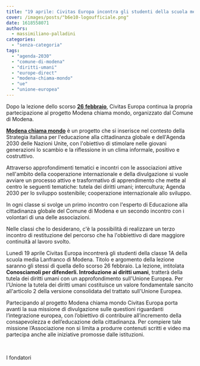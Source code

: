 ```yaml
---
title: "19 aprile: Civitas Europa incontra gli studenti della scuola media Lanfranco di Modena"
cover: /images/posts/"b6e10-logoufficiale.png"
date: 1618558071
authors:
  - massimiliano-palladini
categories: 
  - "senza-categoria"
tags: 
  - "agenda-2030"
  - "comune-di-modena"
  - "diritti-umani"
  - "europe-direct"
  - "modena-chiama-mondo"
  - "ue"
  - "unione-europea"
---
```


Dopo la lezione dello scorso [**26** **febbraio**](https://civitaseuropadoteu.wordpress.com/2021/02/24/26-febbraio-civitas-europa-incontra-gli-studenti-della-scuola-media-carducci-di-modena/), Civitas Europa continua la propria partecipazione al progetto Modena chiama mondo, organizzato dal Comune di Modena.

**[Modena chiama mondo](https://www.comune.modena.it/europa/attivita/cooperazione-internazionale-pace-solidarieta-e-diritti/itinerari-didattici-modena-chiama-mondo)** è un progetto che si inserisce nel contesto della Strategia italiana per l'educazione alla cittadinanza globale e dell'Agenda 2030 delle Nazioni Unite, con l'obiettivo di stimolare nelle giovani generazioni lo scambio e la riflessione in un clima informale, positivo e costruttivo.

Attraverso approfondimenti tematici e incontri con le associazioni attive nell'ambito della cooperazione internazionale e della divulgazione si vuole avviare un processo attivo e trasformativo di apprendimento che mette al centro le seguenti tematiche: tutela dei diritti umani; intercultura; Agenda 2030 per lo sviluppo sostenibile; cooperazione internazionale allo sviluppo.

In ogni classe si svolge un primo incontro con l'esperto di Educazione alla cittadinanza globale del Comune di Modena e un secondo incontro con i volontari di una delle associazioni.

Nelle classi che lo desiderano, c'è la possibilità di realizzare un terzo incontro di restituzione del percorso che ha l'obbiettivo di dare maggiore continuità al lavoro svolto.

Lunedì 19 aprile Civitas Europa incontrerà gli studenti della classe 1A della scuola media Lanfranco di Modena. Titolo e argomento della lezione saranno gli stessi di quella dello scorso 26 febbraio. La lezione, intitolata **Conosciamoli per difenderli. Introduzione ai diritti umani**, tratterà della tutela dei diritti umani con un approfondimento sull'Unione Europea. Per l'Unione la tutela dei diritti umani costituisce un valore fondamentale sancito all'articolo 2 della versione consolidata del trattato sull'Unione Europea.

Partecipando al progetto Modena chiama mondo Civitas Europa porta avanti la sua missione di divulgazione sulle questioni riguardanti l’integrazione europea, con l’obiettivo di contribuire all’incremento della consapevolezza e dell’educazione della cittadinanza. Per compiere tale missione l’Associazione non si limita a produrre contenuti scritti e video ma partecipa anche alle iniziative promosse dalle istituzioni.

 

I fondatori
